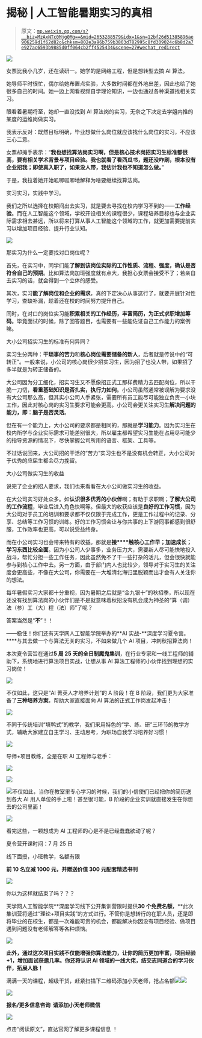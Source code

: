 # 揭秘 | 人工智能暑期实习的真相

> 原文：[`mp.weixin.qq.com/s?__biz=MzAxNTc0Mjg0Mg==&mid=2653288579&idx=1&sn=12bf26d51385896ae906259d1f62d82c&chksm=802e3a96b759b3803d782995c8fd309024c6b8d2a7e927ac6593b9885d0ff064cb2ff4525434&scene=27#wechat_redirect`](http://mp.weixin.qq.com/s?__biz=MzAxNTc0Mjg0Mg==&mid=2653288579&idx=1&sn=12bf26d51385896ae906259d1f62d82c&chksm=802e3a96b759b3803d782995c8fd309024c6b8d2a7e927ac6593b9885d0ff064cb2ff4525434&scene=27#wechat_redirect)

![](img/d47300e190a50841c030d9d37fc27bb6.png)

女票比我小几岁，还在读研一。她学的是网络工程，但是想转型去搞 AI 算法。

她导师平时很忙，偶尔给她布置点实验，大多数时间都在外地出差，因此也给了她很多自己的时间。她一边上网看视频自学理论知识，一边也通过各种渠道找相关实习。 

眼看着暑期将至，她却一直没找到 AI 算法岗的实习，无奈之下决定去学姐内推的某度的运维岗做实习。

我表示反对：既然目标明确，毕业想做什么岗位就应该找什么岗位的实习，不应该三心二意。

女票却摊手表示：“**我也想找算法岗实习啊，但是核心技术岗招实习生标准都很高，要有相关学术背景与项目经验。我也就看了看西瓜书，题还没咋刷，根本没有企业招我；即使真入职了，如果没人带，我估计我也不知道怎么做。**”

于是，我拉着她开始呱唧呱唧地解释为啥要继续找算法岗。

实习实习，实践中学习。

我们之所以选择在校期间出去实习，就是要去寻找在校内学习不到的——**工作经验**。而在人工智能这个领域，学校开设相关的课程很少，课程培养目标也与企业实际需求相去甚远，所以将来打算从事人工智能这个领域的工作，就更加需要提前实习以增加项目经验、提升行业认知。

![](img/ad08bd36c679813c62258cab62ecc032.png)

那实习为什么一定要找对口岗位呢？

首先，在实习中，同学们能**了解到该岗位实际的工作性质、流程、强度，确认是否符合自己的预期**。比如算法岗加班强度就有点大，我担心女票会接受不了；若亲自去实习的话，就会得到一个立体的感受。

其次，实习**能了解岗位和企业的需求**，真的下定决心从事这行了，就要开展针对性学习，查缺补漏，趁着还在校的时间努力提升自己。

同时，在对口的岗位实习能**积累相关的工作经历，丰富简历，为正式求职增加筹码**。毕竟面试的时候，除了回答题目，也需要有一些能佐证自己工作能力的案例嘛。

大小公司招实习生的标准有何异同？

实习生分两种：**干琐事的苦力**和**核心岗位需要储备的新人**，后者就是传说中的“可转正”。一般来说，小公司的核心岗很少招实习生，因为招了也没人带，如果招了多半就是为转正储备的。

大公司因为分工细化，招实习生又不愿像招正式工那样费精力去匹配岗位，所以干脆一刀切，**看重基础知识是否扎实，执行力如何**。小公司虽然通常被误解为要求没有大公司那么高，但其实小公司人手紧张，需要所有员工能尽可能独立负责一小块工作，因此对核心岗的实习生要求可能会更高。小公司会更关注实习生**解决问题的能力，即：脑子是否灵活**。

但在有一个能力上，大小公司的要求都是相同的，那就是**学习能力**。因为实习生在校内所学与企业实际需求可能差别很大，所以雇主都希望实习生能在占用尽可能少的指导资源的情况下，尽快掌握公司所用的语言、框架、工具等。

不过话说回来，大公司招的干活的“苦力”实习生也不是没有机会转正，大小公司对于优秀的应届生都会尽力挽留。

大小公司做实习生的收益

说完了企业的招人要求，我们也来看看在大小公司做实习生的收益。

在大公司实习好处众多。如**认识很多优秀的小伙伴**啊；有助于求职啊；**了解大公司的工作流程**，毕业后进入角色快啊等。但最大的收获应该是**良好的工作习惯**，因为大公司对于员工的培训和要求都不仅仅限于完成工作，更是工作过程中的记录、分享、总结等工作习惯的训练。好的工作习惯会让与你共事的上下游同事都感到很舒服，工作效率也更高，可以说受益终身。

而在小公司实习也会带来特有的收益。那就是**接****触核心工作早；加速成长；学习东西比较全面**。因为小公司人少事多，业务压力大，需要新人尽可能快地投入战斗，帮忙分担一些工作任务，因此虽然免不了干一些打杂的活儿，但会很快就能参与到核心工作中去。另一方面，由于部门内人也比较少，领导对于实习生的关注度会更高些，不像在大公司，你需要在一大堆清北海归里脱颖而出才会有人关注你的想法。

每年暑假实习大家都十分重视，因为暑期之后就是“金九银十”的秋招季，所以现在还没有找到算法岗的小伙伴们是不是就意味着秋招没有机会成为神圣的“算（调）法（参）工（大）程（法）师”了呢？

答案当然是“**不**”！！

——稳住！你们还有天学网人工智能学院举办的**AI 实战-**深度学习夏令营。****与其去做一个与算法无关的实习，不如来做几个 AI 项目，冲刺秋招算法岗！

本次夏令营旨在通过**5 周 25 天的全日制魔鬼集训**，在行业专家和一线工程师的辅助下，系统地进行算法项目实战，让想从事 AI 算法工程师的小伙伴找到理想的实习岗位！

![](img/6b995f205725513462f6ce1e651d1668.png)

不仅如此，这只是“AI 菁英人才培养计划”的 A 阶段！在 B 阶段，我们更为大家准备了**三种培养方案**，帮助大家直接面向 AI 算法的正式工作岗发起冲击！

![](img/6b3053db92f3f9565dcee962347381ff.png)

不同于传统培训“填鸭式”的教学，我们采用特色的“学、练、研”三环节的教学方式，辅助大家建立自主学习、主动思考，为职场自我学习培养好习惯！

![](img/3a9cd1c25c19da205f88fcf325ff146e.png)

导师+项目教练，全是在职 AI 工程师与老手：

![](img/025cb4b35c901bd4fab1a289b6167d86.png)

![](img/d845b593338892bb83e0c02c34cf3226.png)

![](img/c6ca087917035633d48101bcd7f8c972.png)不仅如此，当你在教室里专心学习的时候，我们的小信使们已经把你的简历送到各大 AI 用人单位的手上啦！甚至很可能，B 阶段的企业实训就直接发生在你想去的公司里面！

![](img/8955ca6798955fdc175436ec2e575192.png)

看完这些，一颗想成为 AI 工程师的心是不是已经蠢蠢欲动了呢？

夏令营开课时间：7 月 25 日

线下面授，小班教学，名额有限

**前 10 名立减 1000 元，并赠送价值 300 元配套精选书刊**

![](img/1822d7a1e1488f974cceaf0eb1eff1df.png)

你以为这样就结束了吗？？？

天学网人工智能学院**深度学习线下公开集训营限时提供****30 个免费名额****，**此次集训营将通过“理论+项目实践”的方式进行。不管你是想转行的在职人员，还是即将毕业的在校生，都是一次难能可贵的机会，都能解决你因没有项目经验、做项目遇到问题没有老师解答等各种烦恼。

![](img/a0becc0363dca486d66f465d0aabab76.png)

**此外，通过这次项目实践不仅能增强你算法能力，让你的简历更加丰富，项目经验+1，增加面试获邀几率。你还将认识 AI 领域的一线大佬，结交志同道合的学习伙伴，拓展人脉！**

满满一天的课程，超级干货，赶紧扫描下二维码添加小天老师，抢占名额![](img/a00c65ea1976682be2f1675e05f9ae3a.png)![](img/a00c65ea1976682be2f1675e05f9ae3a.png)

![](img/4f156916ab3b263163df5bad52cb5086.png)

**报名/更多信息咨询  请添加小天老师微信**

![](img/da177a28e3cb97a83345509e892e4438.png)

点击“阅读原文”，直达官网了解更多课程信息 ！